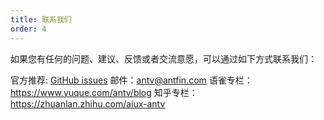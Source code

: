 ```yaml
---
title: 联系我们
order: 4
---
```


如果您有任何的问题、建议、反馈或者交流意愿，可以通过如下方式联系我们：

官方推荐: [GitHub issues](https://github.com/antvis/G2/issues)
邮件：antv@antfin.com
语雀专栏：https://www.yuque.com/antv/blog
知乎专栏：https://zhuanlan.zhihu.com/aiux-antv